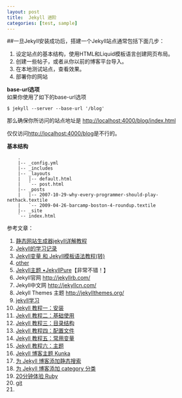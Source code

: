```yaml
---
layout: post
title:  Jekyll 进阶
categories: [test, sample]
---
```


##一旦Jekyll安装成功后，搭建一个Jekyll站点通常包括下面几步：

1. 设定站点的基本结构，使用HTML和Liquid模板语言创建网页布局。
2. 创建一些帖子，或者从你以前的博客平台导入。
3. 在本地测试站点，查看效果。
4. 部署你的网站


**base-url选项**  
如果你使用了如下的base-url选项

    $ jekyll --server --base-url '/blog'

那么确保你所访问的站点地址是
<http://localhost:4000/blog/index.html>

仅仅访问<http://localhost:4000/blog>是不行的。



**基本结构**

		.
		|-- _config.yml
		|-- _includes
		|-- _layouts
		|   |-- default.html
		|   `-- post.html
		|-- _posts
		|   |-- 2007-10-29-why-every-programmer-should-play-nethack.textile
		|   `-- 2009-04-26-barcamp-boston-4-roundup.textile
		|-- _site
		`-- index.html


参考文章：

1. [静态网站生成器jekyll详解教程](http://higrid.net/c-art-blog_jekyll.htm)
2. [Jekyll的学习记录](http://sidong.github.io/blog/notes/jekyll/)
3. [Jekyll变量 和 Jekyll模板语法教程(转)](http://blog.qiumingxing.cn/2014/03/20/Jekyll%E5%8F%98%E9%87%8F%20%E5%92%8C%20Jekyll%E6%A8%A1%E6%9D%BF%E8%AF%AD%E6%B3%95%E6%95%99%E7%A8%8B/)
4. [other](http://higrid.net/c-art-jeklly_template_data.htm)
4. [Jekyll主题 •JekyllPure](http://liyouhai.com/project/opensource-jekyll-theme-jekyllpure.html)【非常不错！】
5. Jekyll官网 http://jekyllrb.com/
6. Jekyll中文网 http://jekyllcn.com/
7. Jekyll Themes 主题 http://jekyllthemes.org/
8. [jekyll学习](http://bg.biedalian.com/2013/08/01/use-jekyll.html)
9. [Jekyll 教程一：安装](http://www.zhanxin.info/jekyll/2013-08-07-jekyll-doc-installation.html)
10. [Jekyll 教程二：基础使用](http://www.zhanxin.info/jekyll/2013-08-07-jekyll-basic-usage.html)
11. [Jekyll 教程三：目录结构](http://www.zhanxin.info/jekyll/2013-08-07-jekyll-directory-structure.html)
12. [Jekyll 教程四：配置文件](http://www.zhanxin.info/jekyll/2013-08-07-jekyll-configuration.html)
13. [Jekyll 教程五：常用变量](http://www.zhanxin.info/jekyll/2013-08-07-jekyll-variables.html)
14. [Jekyll 教程六：主题](http://www.zhanxin.info/jekyll/2013-08-07-jekyll-custom-blog.html)
15. [Jekyll 博客主题 Kunka](http://www.zhanxin.info/jekyll/2013-08-11-jekyll-theme-kunka.html)
16. [为 Jekyll 博客添加静态搜索](http://www.zhanxin.info/jekyll/2012-05-26-jekyll-static-search.html)
17. [为 Jekyll 博客添加 category 分类](http://www.zhanxin.info/jekyll/2012-06-09-jekyll-category.html)
18. [20分钟体验 Ruby](https://www.ruby-lang.org/zh_cn/documentation/quickstart/)
19. [git](http://git-scm.com/book/zh/v1)
20. 






